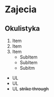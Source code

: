 # Zajecia
## Okulistyka
1. Item
2. Item
3. Item
    * SubItem
    * SubItem
    * Subitm
* UL
* UL
* UL
~~strike through~~
